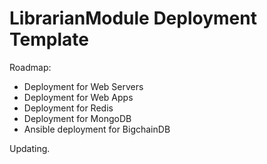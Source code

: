 # LibrarianModule Deployment Template

Roadmap:

- Deployment for Web Servers
- Deployment for Web Apps
- Deployment for Redis
- Deployment for MongoDB
- Ansible deployment for BigchainDB

Updating.
